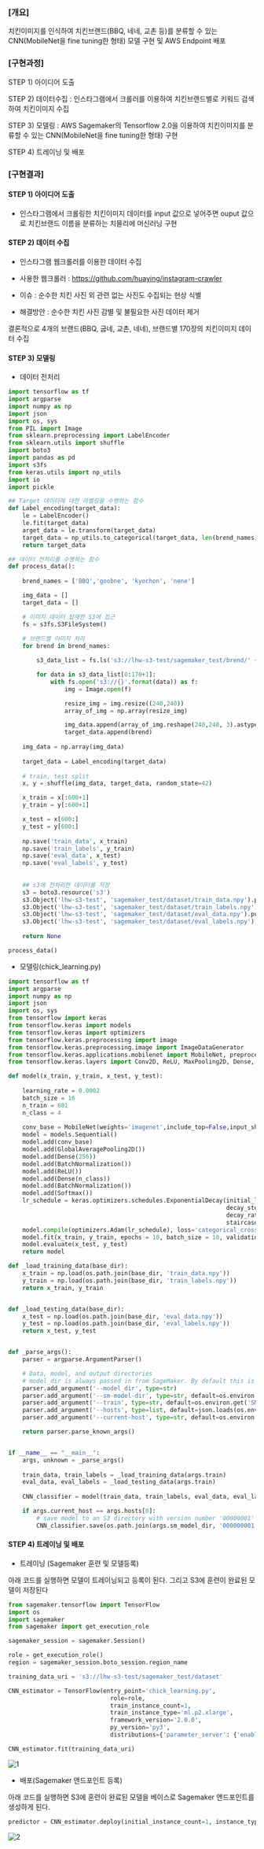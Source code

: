 ### [개요]

치킨이미지를 인식하여 치킨브랜드(BBQ, 네네, 교촌 등)를 분류할 수 있는 CNN(MobileNet을 fine tuning한 형태) 모델 구현 및 AWS Endpoint 배포

### [구현과정]

STEP 1) 아이디어 도출

STEP 2) 데이터수집 : 인스타그램에서 크롤러를 이용하여 치킨브랜드별로 키워드 검색하여 치킨이미지 수집

STEP 3) 모델링 : AWS Sagemaker의 Tensorflow 2.0을 이용하여 치킨이미지를 분류할 수 있는 CNN(MobileNet을 fine tuning한 형태) 구현

STEP 4) 트레이닝 및 배포

### [구현결과]

#### STEP 1) 아이디어 도출

- 인스타그램에서 크롤링한 치킨이미지 데이터를 input 값으로 넣어주면 ouput 값으로 치킨브랜드 이름을 분류하는 치믈리에 머신러닝 구현

#### STEP 2) 데이터 수집

- 인스타그램 웹크롤러를 이용한 데이터 수집


- 사용한 웹크롤러 : https://github.com/huaying/instagram-crawler


- 이슈 : 순수한 치킨 사진 외 관련 없는 사진도 수집되는 현상 식별


- 해결방안 : 순수한 치킨 사진 감별 및 불필요한 사진 데이터 제거


결론적으로 4개의 브랜드(BBQ, 굽네, 교촌, 네네), 브랜드별 170장의 치킨이미지 데이터 수집

#### STEP 3) 모델링

- 데이터 전처리


```python
import tensorflow as tf
import argparse
import numpy as np
import json
import os, sys
from PIL import Image
from sklearn.preprocessing import LabelEncoder
from sklearn.utils import shuffle
import boto3
import pandas as pd
import s3fs
from keras.utils import np_utils
import io
import pickle

## Target 데이터에 대한 라벨링을 수행하는 함수
def Label_encoding(target_data):
    le = LabelEncoder()
    le.fit(target_data)
    arget_data = le.transform(target_data)
    target_data = np_utils.to_categorical(target_data, len(brend_names))
    return target_data

## 데이터 전처리를 수행하는 함수
def process_data():
    
    brend_names = ['BBQ','goobne', 'kyochon', 'nene']

    img_data = []
    target_data = []

    # 이미지 데이터 탑재한 S3에 접근
    fs = s3fs.S3FileSystem()
    
    # 브랜드별 이미지 처리
    for brend in brend_names:

        s3_data_list = fs.ls('s3://lhw-s3-test/sagemaker_test/brend/' + brend)

        for data in s3_data_list[0:170+1]:
            with fs.open('s3://{}'.format(data)) as f:
                img = Image.open(f)

                resize_img = img.resize((240,240))
                array_of_img = np.array(resize_img)

                img_data.append(array_of_img.reshape(240,240, 3).astype('float32') / 255.0)
                target_data.append(brend)
                
    img_data = np.array(img_data)
    
    target_data = Label_encoding(target_data)
    
    # train, test split
    x, y = shuffle(img_data, target_data, random_state=42)

    x_train = x[:600+1]
    y_train = y[:600+1]

    x_test = x[600:]
    y_test = y[600:]
    
    np.save('train_data', x_train)
    np.save('train_labels', y_train)
    np.save('eval_data', x_test)
    np.save('eval_labels', y_test)
    
    
    ## s3에 전처리한 데이터를 저장
    s3 = boto3.resource('s3')
    s3.Object('lhw-s3-test', 'sagemaker_test/dataset/train_data.npy').put(Body=open('train_data.npy', 'rb'))
    s3.Object('lhw-s3-test', 'sagemaker_test/dataset/train_labels.npy').put(Body=open('train_labels.npy', 'rb'))
    s3.Object('lhw-s3-test', 'sagemaker_test/dataset/eval_data.npy').put(Body=open('eval_data.npy', 'rb'))
    s3.Object('lhw-s3-test', 'sagemaker_test/dataset/eval_labels.npy').put(Body=open('eval_labels.npy', 'rb'))
                                         
    return None

process_data()
```

- 모델링(chick_learning.py)


```python
import tensorflow as tf
import argparse
import numpy as np
import json
import os, sys
from tensorflow import keras
from tensorflow.keras import models
from tensorflow.keras import optimizers
from tensorflow.keras.preprocessing import image
from tensorflow.keras.preprocessing.image import ImageDataGenerator
from tensorflow.keras.applications.mobilenet import MobileNet, preprocess_input
from tensorflow.keras.layers import Conv2D, ReLU, MaxPooling2D, Dense, BatchNormalization, Softmax, GlobalAveragePooling2D

def model(x_train, y_train, x_test, y_test):
    
    learning_rate = 0.0002
    batch_size = 16
    n_train = 601
    n_class = 4
    
    conv_base = MobileNet(weights='imagenet',include_top=False,input_shape=(240, 240, 3))
    model = models.Sequential()
    model.add(conv_base)
    model.add(GlobalAveragePooling2D())
    model.add(Dense(256))
    model.add(BatchNormalization())
    model.add(ReLU())
    model.add(Dense(n_class))
    model.add(BatchNormalization())
    model.add(Softmax())
    lr_schedule = keras.optimizers.schedules.ExponentialDecay(initial_learning_rate=0.0002, 
                                                              decay_steps=n_train//batch_size*5,
                                                              decay_rate=0.5,
                                                              staircase=True)
    model.compile(optimizers.Adam(lr_schedule), loss='categorical_crossentropy', metrics=['accuracy'])
    model.fit(x_train, y_train, epochs = 10, batch_size = 10, validation_data = (x_test,y_test))
    model.evaluate(x_test, y_test)
    return model

def _load_training_data(base_dir):
    x_train = np.load(os.path.join(base_dir, 'train_data.npy'))
    y_train = np.load(os.path.join(base_dir, 'train_labels.npy'))
    return x_train, y_train


def _load_testing_data(base_dir):
    x_test = np.load(os.path.join(base_dir, 'eval_data.npy'))
    y_test = np.load(os.path.join(base_dir, 'eval_labels.npy'))
    return x_test, y_test


def _parse_args():
    parser = argparse.ArgumentParser()

    # Data, model, and output directories
    # model_dir is always passed in from SageMaker. By default this is a S3 path under the default bucket.
    parser.add_argument('--model_dir', type=str)
    parser.add_argument('--sm-model-dir', type=str, default=os.environ.get('SM_MODEL_DIR'))
    parser.add_argument('--train', type=str, default=os.environ.get('SM_CHANNEL_TRAINING'))
    parser.add_argument('--hosts', type=list, default=json.loads(os.environ.get('SM_HOSTS')))
    parser.add_argument('--current-host', type=str, default=os.environ.get('SM_CURRENT_HOST'))

    return parser.parse_known_args()


if __name__ == "__main__":
    args, unknown = _parse_args()
    
    train_data, train_labels = _load_training_data(args.train)
    eval_data, eval_labels = _load_testing_data(args.train)
    
    CNN_classifier = model(train_data, train_labels, eval_data, eval_labels)

    if args.current_host == args.hosts[0]:
        # save model to an S3 directory with version number '00000001'
        CNN_classifier.save(os.path.join(args.sm_model_dir, '000000001'), 'my_model.h5')
```

#### STEP 4) 트레이닝 및 배포

- 트레이닝 (Sagemaker 훈련 및 모델등록)

아래 코드를 실행하면 모델이 트레이닝되고 등록이 된다. 그리고 S3에 훈련이 완료된 모델이 저장된다


```python
from sagemaker.tensorflow import TensorFlow
import os
import sagemaker
from sagemaker import get_execution_role

sagemaker_session = sagemaker.Session()

role = get_execution_role()
region = sagemaker_session.boto_session.region_name

training_data_uri = 's3://lhw-s3-test/sagemaker_test/dataset'

CNN_estimator = TensorFlow(entry_point='chick_learning.py',
                             role=role,
                             train_instance_count=1,
                             train_instance_type='ml.p2.xlarge',
                             framework_version='2.0.0',
                             py_version='py3',
                             distributions={'parameter_server': {'enabled': True}})

CNN_estimator.fit(training_data_uri)
```

![1](https://user-images.githubusercontent.com/41605276/75853841-3a6fc280-5e32-11ea-9fa2-06fd819c68dd.png)

- 배포(Sagemaker 앤드포인트 등록)

아래 코드를 실행하면 S3에 훈련이 완료된 모델을 베이스로 Sagemaker 앤드포인트를 생성하게 된다.


```python
predictor = CNN_estimator.deploy(initial_instance_count=1, instance_type='ml.p2.xlarge')
```

![2](https://user-images.githubusercontent.com/41605276/75853869-42c7fd80-5e32-11ea-9cef-701e357161a8.png)
